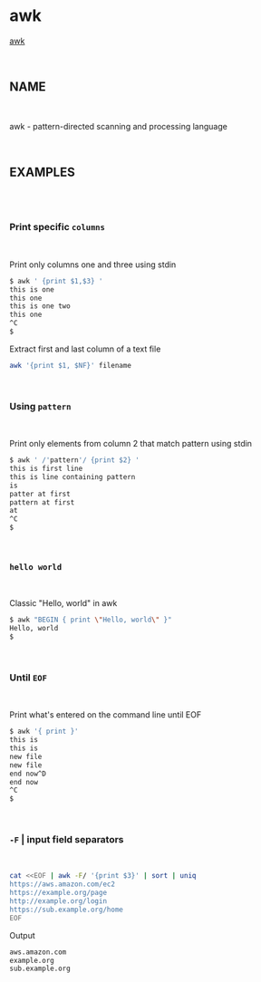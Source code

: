 # awk

[awk](https://man7.org/linux/man-pages/man1/awk.1p.html)

<br>

## NAME

<br>

awk - pattern-directed scanning and processing language

<br>

## EXAMPLES

<br>

<br>

### Print specific `columns`

<br>

Print only columns one and three using stdin

```bash
$ awk ' {print $1,$3} '
this is one
this one
this is one two
this one
^C
$ 
```

Extract first and last column of a text file

```bash
awk '{print $1, $NF}' filename
```

<br>

### Using `pattern`

<br>

Print only elements from column 2 that match pattern using stdin

```bash
$ awk ' /'pattern'/ {print $2} '
this is first line
this is line containing pattern
is
patter at first
pattern at first
at
^C
$
```

<br>

### `hello world`

<br>

Classic "Hello, world" in awk

```bash
$ awk "BEGIN { print \"Hello, world\" }"
Hello, world
$
```

<br>

### Until `EOF`

<br>

Print what's entered on the command line until EOF

```bash
$ awk '{ print }'
this is
this is
new file
new file
end now^D
end now
^C
$
```

<br>

### `-F` | input field separators

<br>

```bash
cat <<EOF | awk -F/ '{print $3}' | sort | uniq
https://aws.amazon.com/ec2
https://example.org/page
http://example.org/login
https://sub.example.org/home
EOF
```

Output

```bash
aws.amazon.com
example.org
sub.example.org
```
